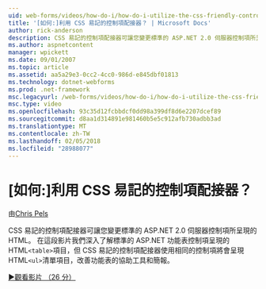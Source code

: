 ```yaml
---
uid: web-forms/videos/how-do-i/how-do-i-utilize-the-css-friendly-control-adapters
title: '[如何:]利用 CSS 易記的控制項配接器？ | Microsoft Docs'
author: rick-anderson
description: CSS 易記的控制項配接器可讓您變更標準的 ASP.NET 2.0 伺服器控制項所呈現的 HTML。 在這段影片我們了解 stan...
ms.author: aspnetcontent
manager: wpickett
ms.date: 09/01/2007
ms.topic: article
ms.assetid: aa5a29e3-0cc2-4cc0-986d-e845dbf01813
ms.technology: dotnet-webforms
ms.prod: .net-framework
msc.legacyurl: /web-forms/videos/how-do-i/how-do-i-utilize-the-css-friendly-control-adapters
msc.type: video
ms.openlocfilehash: 93c35d12fcbbdcf0dd98a399df8d6e2207dcef89
ms.sourcegitcommit: d8aa1d314891e981460b5e5c912afb730adbb3ad
ms.translationtype: MT
ms.contentlocale: zh-TW
ms.lasthandoff: 02/05/2018
ms.locfileid: "28988077"
---
```

<a name="how-do-i-utilize-the-css-friendly-control-adapters"></a>[如何:]利用 CSS 易記的控制項配接器？
====================
由[Chris Pels](https://twitter.com/chrispels)

CSS 易記的控制項配接器可讓您變更標準的 ASP.NET 2.0 伺服器控制項所呈現的 HTML。 在這段影片我們深入了解標準的 ASP.NET 功能表控制項呈現的 HTML`<table>`項目，但 CSS 易記的控制項配接器使用相同的控制項將會呈現 HTML`<ul>`清單項目，改善功能表的協助工具和簡報。 

[&#9654;觀看影片 （26 分）](https://channel9.msdn.com/Blogs/ASP-NET-Site-Videos/how-do-i-utilize-the-css-friendly-control-adapters)
